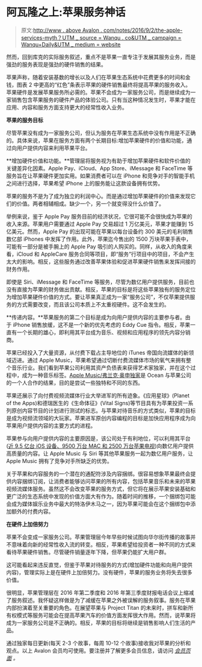 # 阿瓦隆之上:苹果服务神话

> 原文:[http://www . above Avalon . com/notes/2016/9/2/the-apple-services-myth？UTM _ source = Wanqu . co&UTM _ campaign = Wanqu+Daily&UTM _ medium = website](http://www.aboveavalon.com/notes/2016/9/2/the-apple-services-myth?utm_source=wanqu.co&utm_campaign=Wanqu+Daily&utm_medium=website)

然而，回到库克的实际服务叙述，重点不是苹果一直专注于发展其服务业务，而是强劲的服务表现是强劲的硬件销售的结果。

苹果声称，随着安装基数的增长以及人们在苹果生态系统中花费更多的时间和金钱，图表 2 中更高的“红色”条表示苹果的硬件销售最终将提高苹果的服务收入。苹果硬件是发展苹果服务所必需的。苹果不会成为一家服务公司，而是继续成为一家销售包含苹果服务的硬件产品的体验公司。只有当这种情况发生时，苹果才能在应用、内容和服务方面支持更大的经常性收入业务。

**苹果的服务目标**

尽管苹果没有成为一家服务公司，但认为服务在苹果生态系统中没有作用是不正确的。具体来说，苹果在服务方面有两个长期目标:增加苹果硬件的价值和功能，通过向用户提供内容来利用苹果平台。

**增加硬件价值和功能。**管理层将服务视为有助于增加苹果硬件和软件价值的关键差异化因素。Apple Pay、iCloud、App Store、iMessage 和 FaceTime 等服务旨在让苹果硬件更加实用。如果消费者可以在 iPhone 和竞争对手的智能手机之间进行选择，苹果希望 iPhone 上的服务能让这款设备拥有优势。

苹果的服务不是为了成为独立的利润中心。而是通过增加苹果硬件的价值来发现它们的价值。两者相辅相成。缺少一个，另一个就变得没什么价值了。

举例来说，鉴于 Apple Pay 服务目前的经济状况，它很可能不会很快成为苹果的收入来源。苹果用户需要通过 Apple Pay 交易超过 1 万亿美元，苹果才能赚到 15 亿美元。然而，Apple Pay 的出现可能在苹果以每台设备约 300 美元的毛利销售数亿部 iPhones 中发挥了作用。此外，苹果迄今售出的 1500 万块苹果手表中，可能有一部分是被手腕上的 Apple Pay 吸引的人购买的。同样，从收入的角度来看，iCloud 和 AppleCare 服务合同等项目，即“服务”行项目中的项目，不会产生太大的影响。相反，这些服务通过改善苹果体验和促进苹果硬件销售来发挥间接的财务作用。

即使是 Siri、iMessage 和 FaceTime 等服务，尽管为数亿用户提供服务，目前也没有直接为苹果的财务做出贡献。相反，苹果的目标是将这些苹果独有的服务定位为增加苹果硬件价值的方式。要让苹果真正成为一家“服务公司”，不仅苹果提供服务的方式需要改变，而且该公司本质上不太重视硬件。这不会发生的。

**传递内容。**苹果服务的第二个目标是成为向用户提供内容的主要参与者。由于 iPhone 销售放缓，这不是一个新的优先考虑的 Eddy Cue 指令。相反，苹果一直有一个长期的雄心，即利用其平台成为音乐、视频和应用程序的领先内容分销商。

苹果已经投入了大量资源，从付费下载占主导地位的 iTunes 帝国向流媒体的新领域迈进。通过 Apple Music，苹果希望通过切断付费流媒体市场的氧气来拥有整个音乐行业。我们看到苹果公司利用其资产负债表来获得艺术家独家，并在这个过程中，成为一种音乐标签。[Apple Music/弗兰克·奥申独家](http://www.aboveavalon.com/dailypremiumupdate/2016/8/24/the-frank-ocean-exclusive-apples-war-against-music-labels-the-spotify-squeeze)是 Ocean 与苹果公司的一个人合作的结果，目的是尝试一些独特和不同的东西。

苹果还展示了向付费视频流媒体行业大举进军的所有迹象。《应用星球》(Planet of the Apps)和德瑞医生的《生命体征》(Vital Signs)等节目具有为苹果投资一系列原创内容节目的计划进行测试的标志。与苹果对待音乐的方式类似，苹果的目标是成为视频流领域的大玩家。苹果进军原创内容编程的目标是加快应用程序成为向苹果用户提供内容的主要方式的进程。

苹果参与向用户提供内容的主要原因是，该公司处于有利地位，可以利用其平台([近 9.5 亿台 iOS 设备、9500 万台 MAC 和 2500 万台苹果电视](http://www.aboveavalon.com/dailypremiumupdate/2016/8/30/calculating-the-iphone-installed-base-segmenting-iphone-users-by-upgrade-cycles-new-2016-and-2017-iphone-sales-estimates))向数亿用户提供高质量的内容。让 Apple Music 与 Siri 等其他苹果服务一起为数亿用户服务，让 Apple Music 拥有了竞争对手所缺乏的优势。

关于苹果和内容服务的一个潜在的通配符涉及内容捆绑。很容易想象苹果最终会提供内容捆绑订阅，让消费者能够访问苹果的所有内容，包括苹果音乐和未来的苹果视频流媒体服务。虽然这不会改变苹果的服务方式，但它将在展示苹果安装基础和更广泛的生态系统中发现的价值方面大有作为。随着时间的推移，一个捆绑包可能会成为媒体娱乐业务中最大的特洛伊木马之一，因为苹果可能会在这个捆绑包中添加额外的付费内容。

**在硬件上加倍努力**

苹果不会变成一家服务公司。苹果管理层今年早些时候试图向华尔街传播的故事并不意味着向新的经常性收入流的转变。相反，苹果希望给投资者一种不同的方式来看待苹果硬件销售。尽管硬件销量逐年下降，但苹果仍能扩大用户群。

这可能看起来违反直觉，但鉴于苹果对待服务的方式(增加硬件功能和向用户提供内容)，管理实际上是在硬件上加倍努力。没有硬件，苹果的服务业务将失去很多价值。

很明显，苹果管理层在 2016 年第二季度和 2016 年第三季度财报电话会议上缩减了服务叙述。我怀疑这样做是为了减缓在苹果之外被误解的服务叙事。服务在苹果内部扮演着至关重要的角色。在展望苹果与 Project Titan 的未来时，拼车和新所有权模式等服务可能会在提高苹果汽车的价值方面发挥很大作用。然而，说苹果将成为一家服务公司是不正确的。相反，苹果的目标将继续是销售影响人们生活的产品。

通过独家每日更新(每天 2-3 个故事，每周 10-12 个故事)接收我对苹果的分析和观点。以上 Avalon 会员均可使用。要注册并了解更多会员信息，请访问 [*会员页面*](http://www.aboveavalon.com/membership/) *。*